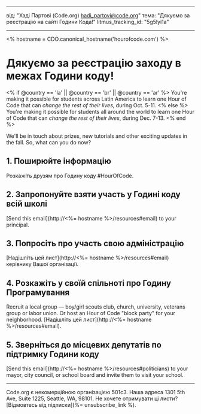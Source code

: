 * * *

від: "Хаді Партові (Code.org) [&#104;&#x61;&#x64;&#105;&#x5f;&#112;&#x61;&#x72;&#116;&#x6f;&#118;&#x69;&#x40;&#99;&#x6f;&#100;&#x65;&#x2e;&#111;&#x72;&#103;](&#109;&#x61;&#105;&#x6c;&#x74;&#111;&#x3a;&#104;&#x61;&#x64;&#105;&#x5f;&#112;&#x61;&#x72;&#116;&#x6f;&#118;&#x69;&#x40;&#99;&#x6f;&#100;&#x65;&#x2e;&#111;&#x72;&#103;)" тема: "Дякуємо за реєстрацію на сайті Години Кода!" litmus_tracking_id: "5g5lyi1a"

* * *

<% hostname = CDO.canonical_hostname('hourofcode.com') %>

# Дякуємо за реєстрацію заходу в межах Години коду!

<% if @country == 'la' || @country == 'br' || @country == 'ar' %> You're making it possible for students across Latin America to learn one Hour of Code that can *change the rest of their lives*, during Oct. 5-11. <% else %> You're making it possible for students all around the world to learn one Hour of Code that can *change the rest of their lives*, during Dec. 7-13. <% end %>

We'll be in touch about prizes, new tutorials and other exciting updates in the fall. So, what can you do now?

## 1. Поширюйте інформацію

Розкажіть друзям про Годину коду #HourOfCode.

## 2. Запропонуйте взяти участь у Годині коду всій школі

[Send this email](http://<%= hostname %>/resources#email) to your principal.

## 3. Попросіть про участь свою адміністрацію

[Надішліть цей лист](http://<%= hostname %>/resources#email) керівнику Вашої організації.

## 4. Розкажіть у своїй спільноті про Годину Програмування

Recruit a local group — boy/girl scouts club, church, university, veterans group or labor union. Or host an Hour of Code "block party" for your neighborhood. [Надішліть цей лист](http://<%= hostname %>/resources#email).

## 5. Зверніться до місцевих депутатів по підтримку Години коду

[Send this email](http://<%= hostname %>/resources#politicians) to your mayor, city council, or school board and invite them to visit your school.

* * *

Code.org є некомерційною організацією 501c3. Наша адреса 1301 5th Ave, Suite 1225, Seattle, WA, 98101. Не хочете отримувати ці листи? [Відмовтесь від підписки](%= unsubscribe_link %).